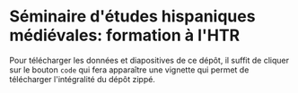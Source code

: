 # Séminaire d'études hispaniques médiévales: formation à l'HTR

Pour télécharger les données et diapositives de ce dépôt, il suffit de cliquer sur le bouton `code` qui fera apparaître une vignette qui permet de télécharger l'intégralité du dépôt zippé. 
